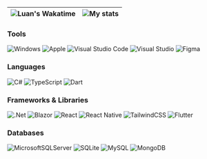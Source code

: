| ![Luan's Wakatime](https://github-readme-stats.vercel.app/api/wakatime?username=lnngn&hide_progress=true&hide_border=true&theme=transparent&langs_count=4&hide=Lua,JSON) | ![My stats](https://github-readme-stats.vercel.app/api?username=lnngn&theme=transparent&hide_border=true) |
| :---: | :---: | 

### Tools
 ![Windows](https://img.shields.io/badge/Windows-0078D6?style=for-the-badge&color=000576) ![Apple](https://img.shields.io/badge/Apple-%23000000.svg?style=for-the-badge&color=000576) ![Visual Studio Code](https://img.shields.io/badge/Visual%20Studio%20Code-0078d7.svg?style=for-the-badge&color=000576) ![Visual Studio](https://img.shields.io/badge/Visual%20Studio-5C2D91.svg?style=for-the-badge&color=000576) ![Figma](https://img.shields.io/badge/figma-%23F24E1E.svg?style=for-the-badge&color=000576)
### Languages
![C#](https://img.shields.io/badge/c%23-%23239120.svg?style=for-the-badge&color=004970) ![TypeScript](https://img.shields.io/badge/typescript-%23007ACC.svg?style=for-the-badge&color=004970) ![Dart](https://img.shields.io/badge/dart-%230175C2.svg?style=for-the-badge&color=004970)
### Frameworks & Libraries
![.Net](https://img.shields.io/badge/.NET-5C2D91?style=for-the-badge&color=004970) ![Blazor](https://img.shields.io/badge/blazor-%235C2D91.svg?style=for-the-badge&color=004970) ![React](https://img.shields.io/badge/react-%2320232a.svg?style=for-the-badge&color=004970) ![React Native](https://img.shields.io/badge/react_native-%2320232a.svg?style=for-the-badge&color=004970) ![TailwindCSS](https://img.shields.io/badge/tailwindcss-%2338B2AC.svg?style=for-the-badge&color=004970) ![Flutter](https://img.shields.io/badge/Flutter-%2302569B.svg?style=for-the-badge&color=004970)
### Databases
![MicrosoftSQLServer](https://img.shields.io/badge/Microsoft%20SQL%20Server-CC2927?style=for-the-badge&color=004970) ![SQLite](https://img.shields.io/badge/sqlite-%2307405e.svg?style=for-the-badge&color=004970) ![MySQL](https://img.shields.io/badge/mysql-%2300f.svg?style=for-the-badge&color=004970) ![MongoDB](https://img.shields.io/badge/MongoDB-%234ea94b.svg?style=for-the-badge&color=004970) 



